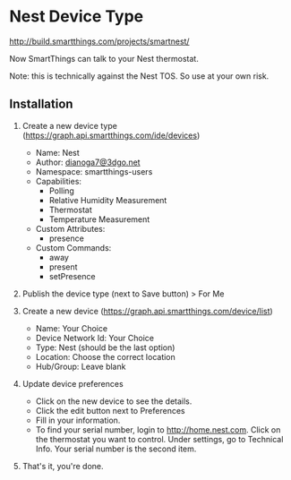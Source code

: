 # Nest Device Type
http://build.smartthings.com/projects/smartnest/

Now SmartThings can talk to your Nest thermostat.

Note: this is technically against the Nest TOS. So use at your own risk.

## Installation

1. Create a new device type (https://graph.api.smartthings.com/ide/devices)
    * Name: Nest
    * Author: dianoga7@3dgo.net
    * Namespace: smartthings-users
    * Capabilities:
        * Polling
        * Relative Humidity Measurement
        * Thermostat
        * Temperature Measurement
    * Custom Attributes:
        * presence
    * Custom Commands:
        * away
        * present
        * setPresence

1. Publish the device type (next to Save button) > For Me

1. Create a new device (https://graph.api.smartthings.com/device/list)
    * Name: Your Choice
    * Device Network Id: Your Choice
    * Type: Nest (should be the last option)
    * Location: Choose the correct location
    * Hub/Group: Leave blank

1. Update device preferences
    * Click on the new device to see the details.
    * Click the edit button next to Preferences
    * Fill in your information.
    * To find your serial number, login to http://home.nest.com. Click on the thermostat you want to control. Under settings, go to Technical Info. Your serial number is the second item.

1. That's it, you're done.

